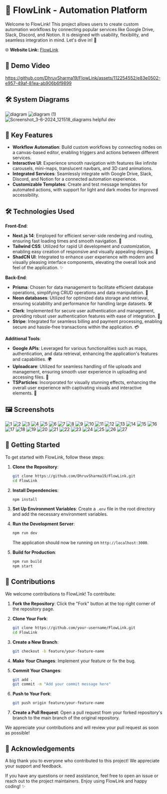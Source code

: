 # 🚀 FlowLink - Automation Platform

Welcome to FlowLink! This project allows users to create custom automation workflows by connecting popular services like Google Drive, Slack, Discord, and Notion. It is designed with usability, flexibility, and seamless integration in mind. Let's dive in! 🌊

<!-- 🧑‍💻 **Test User:** testUser@gmail.com  
🔐 **Password:** 12345678 -->

🌐 **Website Link:**  [FlowLink](https://flow-link.vercel.app/)

## 🎥 Demo Video

https://github.com/DhruvSharma19/FlowLink/assets/112254552/e83e0502-e957-49af-81ea-ab906b6f9899

## 🛠️ System Diagrams

![diagram](https://github.com/DhruvSharma19/FlowLink/assets/112254552/97cd5469-8ac0-40fe-a13d-633b7f5a8f6c)
![diagram (1)](https://github.com/DhruvSharma19/FlowLink/assets/112254552/1603971a-cf0d-4f80-abea-3bba09bc5fcd)
![Screenshot_3-6-2024_121518_diagrams helpful dev](https://github.com/DhruvSharma19/FlowLink/assets/112254552/8033e73c-3270-4194-bd5f-475e11b36f82)

## 🌟 Key Features

- **Workflow Automation**: Build custom workflows by connecting nodes on a canvas-based editor, enabling triggers and actions between different services.
- **Interactive UI**: Experience smooth navigation with features like infinite carousels, mini-maps, translucent navbars, and 3D card animations.
- **Integrated Services**: Seamlessly integrate with Google Drive, Slack, Discord, and Notion for a connected automation experience.
- **Customizable Templates**: Create and test message templates for automated actions, with support for light and dark modes for improved accessibility.

## 🛠 Technologies Used

**Front-End**:
- **Next.js 14**: Employed for efficient server-side rendering and routing, ensuring fast loading times and smooth navigation. 🚀
- **Tailwind CSS**: Utilized for rapid UI development and customization, enabling easy creation of responsive and visually appealing designs. 🎨
- **ShadCN UI**: Integrated to enhance user experience with modern and visually pleasing interface components, elevating the overall look and feel of the application. ✨

**Back-End**:
- **Prisma**: Chosen for data management to facilitate efficient database operations, simplifying CRUD operations and data manipulation. 💼
- **Neon databases**: Utilized for optimized data storage and retrieval, ensuring scalability and performance for handling large datasets. 🛠️
- **Clerk**: Implemented for secure user authentication and management, providing robust user authentication features with ease of integration. 🔐
- **Stripe**: Integrated for seamless billing and payment processing, enabling secure and hassle-free transactions within the application. 💳

**Additional Tools**:
- **Google APIs**: Leveraged for various functionalities such as maps, authentication, and data retrieval, enhancing the application's features and capabilities. 🌍
- **Uploadcare**: Utilized for seamless handling of file uploads and management, ensuring smooth user experience in uploading and accessing files. 📂
- **TSParticles**: Incorporated for visually stunning effects, enhancing the overall user experience with captivating visuals and interactive elements. 🌟
  
## 🖼️ Screenshots

![1](https://github.com/DhruvSharma19/FlowLink/assets/112254552/7d198c88-a4c6-445f-b189-47e866433c1f)
![2](https://github.com/DhruvSharma19/FlowLink/assets/112254552/59208a27-9038-4339-a41f-6234a56e39ee)
![3](https://github.com/DhruvSharma19/FlowLink/assets/112254552/54f530af-840f-4f1b-b2dd-818efbcbacda)
![4](https://github.com/DhruvSharma19/FlowLink/assets/112254552/84893bac-e5bc-4e6d-a756-938f414342fb)
![5](https://github.com/DhruvSharma19/FlowLink/assets/112254552/b8069c91-51df-46b7-b13b-938322169b53)
![6](https://github.com/DhruvSharma19/FlowLink/assets/112254552/12afc578-bbbe-4192-a0f8-1c864b3d0f8d)
![7](https://github.com/DhruvSharma19/FlowLink/assets/112254552/960c57ef-820a-4c09-be3a-fb9fa844ddc3)
![8](https://github.com/DhruvSharma19/FlowLink/assets/112254552/825df34f-cd39-447d-acc0-21b3a5ff833b)
![9](https://github.com/DhruvSharma19/FlowLink/assets/112254552/5edd8cb6-488b-469e-84bb-29e0c77c8ec3)
![10](https://github.com/DhruvSharma19/FlowLink/assets/112254552/cd70c936-368f-42ec-ba42-21c2053da939)
![11](https://github.com/DhruvSharma19/FlowLink/assets/112254552/5a303a6b-e6a2-4195-ad3d-85ef7ebc8263)
![12](https://github.com/DhruvSharma19/FlowLink/assets/112254552/0d2e5515-250c-4380-9660-919f587a157c)
![13](https://github.com/DhruvSharma19/FlowLink/assets/112254552/c77f468a-6530-45d2-bd55-69866d4bcf18)
![14](https://github.com/DhruvSharma19/FlowLink/assets/112254552/0e08f3b0-706a-4df7-bdb1-5baf03cf5f1c)
![15](https://github.com/DhruvSharma19/FlowLink/assets/112254552/a187d5a8-1167-4da9-a3e5-de9579e99c2f)
![16](https://github.com/DhruvSharma19/FlowLink/assets/112254552/196788c9-92ab-4a2d-8769-bd6ce7039cea)
![17](https://github.com/DhruvSharma19/FlowLink/assets/112254552/e5b87ed8-2cc5-4070-915f-955f59e1f502)
![18](https://github.com/DhruvSharma19/FlowLink/assets/112254552/d2ca8228-a8f6-49fa-a3e8-22292caef16c)
![19](https://github.com/DhruvSharma19/FlowLink/assets/112254552/ef511c57-39fc-445b-8098-e044bffa0e0a)
![20](https://github.com/DhruvSharma19/FlowLink/assets/112254552/81bd89f9-0fe5-4bbc-8d6c-11f5177cf992)
![21](https://github.com/DhruvSharma19/FlowLink/assets/112254552/cd4a01f2-2733-46bc-8a9b-bda04558f700)
![22](https://github.com/DhruvSharma19/FlowLink/assets/112254552/d09b4b75-2418-4bfa-b719-89ef846fb3df)
![23](https://github.com/DhruvSharma19/FlowLink/assets/112254552/f467fe74-6363-411c-9b62-0f5a8c5f876d)
![24](https://github.com/DhruvSharma19/FlowLink/assets/112254552/810e808b-bb46-457e-95be-fa5bd9f9c30f)
![25](https://github.com/DhruvSharma19/FlowLink/assets/112254552/c58b4d22-aca0-4a4c-90fd-8cbf8a46c96c)
![26](https://github.com/DhruvSharma19/FlowLink/assets/112254552/1573b427-3d13-4c47-ac4c-5bb87e220cac)
![27](https://github.com/DhruvSharma19/FlowLink/assets/112254552/cdbed35e-2a27-4f2d-a9a0-32ea760a25bd)


## 🚀 Getting Started

To get started with FlowLink, follow these steps:

1. **Clone the Repository**:
   ```bash
   git clone https://github.com/DhruvSharma19/FlowLink.git
   cd FlowLink
   ```

2. **Install Dependencies**:
   ```bash
   npm install
   ```

3. **Set Up Environment Variables**:
   Create a `.env` file in the root directory and add the necessary environment variables.

4. **Run the Development Server**:
   ```bash
   npm run dev
   ```
   The application should now be running on `http://localhost:3000`.

5. **Build for Production**:
   ```bash
   npm run build
   npm start
   ```

## 🤝 Contributions

We welcome contributions to FlowLink! To contribute:

1. **Fork the Repository**:
   Click the "Fork" button at the top right corner of the repository page.

2. **Clone Your Fork**:
   ```bash
   git clone https://github.com/your-username/FlowLink.git
   cd FlowLink
   ```

3. **Create a New Branch**:
   ```bash
   git checkout -b feature/your-feature-name
   ```

4. **Make Your Changes**:
   Implement your feature or fix the bug.

5. **Commit Your Changes**:
   ```bash
   git add .
   git commit -m "Add your commit message here"
   ```

6. **Push to Your Fork**:
   ```bash
   git push origin feature/your-feature-name
   ```

7. **Create a Pull Request**:
   Open a pull request from your forked repository's branch to the main branch of the original repository.

We appreciate your contributions and will review your pull request as soon as possible!

## 🙏 Acknowledgements

A big thank you to everyone who contributed to this project! We appreciate your support and feedback.

If you have any questions or need assistance, feel free to open an issue or reach out to the project maintainers. Enjoy using FlowLink and happy coding! ✨
